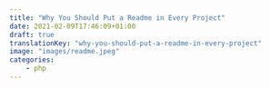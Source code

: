```yaml
---
title: "Why You Should Put a Readme in Every Project"
date: 2021-02-09T17:46:09+01:00
draft: true
translationKey: "why-you-should-put-a-readme-in-every-project"
image: "images/readme.jpeg"
categories: 
    - php
---
```


